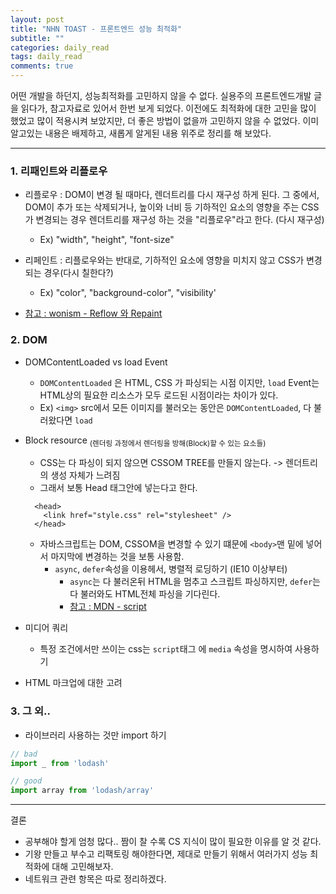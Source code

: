 ```yaml
---
layout: post
title: "NHN TOAST - 프론트엔드 성능 최적화"
subtitle: ""
categories: daily_read
tags: daily_read
comments: true
---
```


어떤 개발을 하던지, 성능최적화를 고민하지 않을 수 없다. 실용주의 프론트엔드개발 글을 읽다가, 참고자료로 있어서 한번 보게 되었다.
이전에도 최적화에 대한 고민을 많이 했었고 많이 적용시켜 보았지만, 더 좋은 방법이 없을까 고민하지 않을 수 없었다. 
이미 알고있는 내용은 배제하고, 새롭게 알게된 내용 위주로 정리를 해 보았다.

---

### 1. 리패인트와 리플로우

- 리플로우 : DOM이 변경 될 때마다, 렌더트리를 다시 재구성 하게 된다. 그 중에서, DOM이 추가 또는 삭제되거나, 높이와 너비 등 기하적인
요소의 영향을 주는 CSS 가 변경되는 경우 렌더트리를 재구성 하는 것을 "리플로우"라고 한다. (다시 재구성)
    -  Ex) "width", "height", "font-size"

- 리페인트 : 리플로우와는 반대로, 기하적인 요소에 영향을 미치지 않고 CSS가 변경되는 경우(다시 칠한다?)
    -  Ex) "color", "background-color", "visibility'

- [참고 : wonism - Reflow 와 Repaint](https://wonism.github.io/reflow-repaint/)

### 2. DOM

- DOMContentLoaded vs load Event
    - `DOMContentLoaded` 은 HTML, CSS 가 파싱되는 시점 이지만, `load` Event는 HTML상의 필요한 리소스가 모두 로드된 시점이라는 차이가 있다.
    - Ex) `<img>` src에서 모든 이미지를 불러오는 동안은 `DOMContentLoaded`, 다 불러왔다면 `load`
        

- Block resource 
    <sub>(렌더링 과정에서 렌더링을 방해(Block)할 수 있는 요소들)</sub>
    
    - CSS는 다 파싱이 되지 않으면 CSSOM TREE를 만들지 않는다. -> 렌더트리의 생성 자체가 느려짐
    - 그래서 보통 Head 태그안에 넣는다고 한다.
    ```
      <head>
        <link href="style.css" rel="stylesheet" />
      </head>
    ```

    - 자바스크립트는 DOM, CSSOM을 변경할 수 있기 떄문에 `<body>`맨 밑에 넣어서 마지막에 변경하는 것을 보통 사용함.
        -  `async`, `defer`속성을 이용헤서, 병렬적 로딩하기 (IE10 이상부터)
            - `async`는 다 불러온뒤 HTML을 멈추고 스크립트 파싱하지만, `defer`는 다 불러와도 HTML전체 파싱을 기다린다.
            - [참고 : MDN - script](https://developer.mozilla.org/ko/docs/Web/HTML/Element/script)

- 미디어 쿼리
    -   특정 조건에서만 쓰이는 css는 `script`태그 에 `media` 속성을 명시하여 사용하기
    
- HTML 마크업에 대한 고려
    
### 3. 그 외..

- 라이브러리 사용하는 것만 import 하기

```typescript
// bad
import _ from 'lodash'

// good
import array from 'lodash/array'
```

---

결론

- 공부해야 할게 엄청 많다.. 짬이 찰 수록 CS 지식이 많이 필요한 이유를 알 것 같다.
- 기왕 만들고 부수고 리팩토링 해야한다면, 제대로 만들기 위해서 여러가지 성능 최적화에 대해 고민해보자.
- 네트워크 관련 항목은 따로 정리하겠다.
